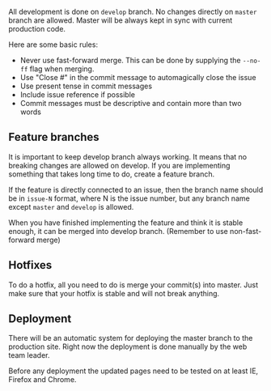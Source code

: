 All development is done on `develop` branch. No changes directly on `master`
branch are allowed. Master will be always kept in sync with current production
code.

Here are some basic rules:

- Never use fast-forward merge. This can be done by supplying the `--no-ff` flag
  when merging.
- Use "Close #<issue number>" in the commit message to automagically close the
  issue
- Use present tense in commit messages
- Include issue reference if possible
- Commit messages must be descriptive and contain more than two words

## Feature branches

It is important to keep develop branch always working. It means that no breaking
changes are allowed on develop. If you are implementing something that takes
long time to do, create a feature branch.

If the feature is directly connected to an issue, then the branch name should be
in `issue-N` format, where N is the issue number, but any branch name except
`master` and `develop` is allowed.

When you have finished implementing the feature and think it is stable enough,
it can be merged into develop branch. (Remember to use non-fast-forward merge)

## Hotfixes

To do a hotfix, all you need to do is merge your commit(s) into master. Just
make sure that your hotfix is stable and will not break anything.

## Deployment

There will be an automatic system for deploying the master branch to the
production site. Right now the deployment is done manually by the web team
leader.

Before any deployment the updated pages need to be tested on at least IE,
Firefox and Chrome.
